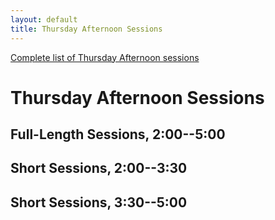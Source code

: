 ```yaml
---
layout: default
title: Thursday Afternoon Sessions
---
```


[Complete list of Thursday Afternoon sessions](complete.html)

# Thursday Afternoon Sessions

## Full-Length Sessions, 2:00--5:00


## Short Sessions, 2:00--3:30

## Short Sessions, 3:30--5:00

